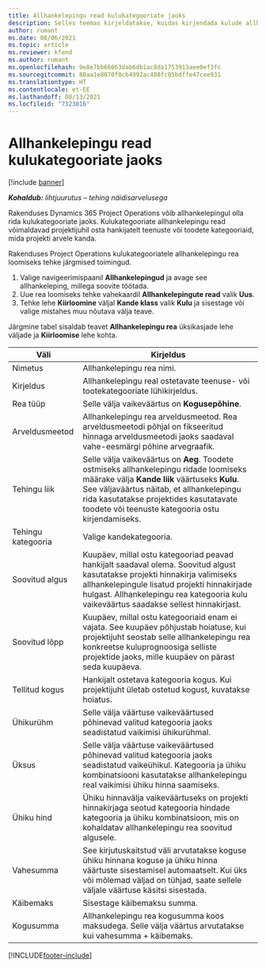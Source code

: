 ```yaml
---
title: Allhankelepingu read kulukategooriate jaoks
description: Selles teemas kirjeldatakse, kuidas kirjendada kulude allhankelepingute ridu ja kasutada välju hankijatelt aja ostmise kirjendamiseks.
author: rumant
ms.date: 08/06/2021
ms.topic: article
ms.reviewer: kfend
ms.author: rumant
ms.openlocfilehash: 9e8e7bb66063dab6db1ac8da1753913aee0ef3fc
ms.sourcegitcommit: 80aa1e8070f0cb4992ac408fc05bdffe47cee931
ms.translationtype: HT
ms.contentlocale: et-EE
ms.lasthandoff: 08/13/2021
ms.locfileid: "7323816"
---
```

#  <a name="subcontract-lines-for-expense-categories"></a>Allhankelepingu read kulukategooriate jaoks

[!include [banner](../../includes/dataverse-preview.md)]

_**Kohaldub:** lihtjuurutus – tehing näidisarvelusega_

Rakenduses Dynamics 365 Project Operations võib allhankelepingul olla rida kulukategooriate jaoks. Kulukategooriate allhankelepingu read võimaldavad projektijuhil osta hankijatelt teenuste või toodete kategooriaid, mida projekti arvele kanda.

Rakenduses Project Operations kulukategooriatele allhankelepingu rea loomiseks tehke järgmised toimingud.

1. Valige navigeerimispaanil **Allhankelepingud** ja avage see allhankeleping, millega soovite töötada.
2. Uue rea loomiseks tehke vahekaardil **Allhankelepingute read** valik **Uus**.
3. Tehke lehe **Kiirloomine** väljal **Kande klass** valik **Kulu** ja sisestage või valige mistahes muu nõutava välja teave.

Järgmine tabel sisaldab teavet **Allhankelepingu rea** üksikasjade lehe väljade ja **Kiirloomise** lehe kohta.

| **Väli** |  **Kirjeldus** |
| ----------| ---------------- |
| Nimetus | Allhankelepingu rea nimi. |
| Kirjeldus | Allhankelepingu real ostetavate teenuse- või tootekategooriate lühikirjeldus. |
| Rea tüüp | Selle välja vaikeväärtus on **Kogusepõhine**.  |
| Arveldusmeetod | Allhankelepingu rea arveldusmeetod. Rea arveldusmeetodi põhjal on fikseeritud hinnaga arveldusmeetodi jaoks saadaval vahe-eesmärgi põhine arvegraafik.  |
| Tehingu liik | Selle välja vaikeväärtus on **Aeg**. Toodete ostmiseks allhankelepingu ridade loomiseks määrake välja **Kande liik** väärtuseks **Kulu**. See väljaväärtus näitab, et allhankelepingu rida kasutatakse projektides kasutatavate toodete või teenuste kategooria ostu kirjendamiseks. |
| Tehingu kategooria | Valige kandekategooria. |
| Soovitud algus | Kuupäev, millal ostu kategooriad peavad hankijalt saadaval olema. Soovitud algust kasutatakse projekti hinnakirja valimiseks allhankelepingule lisatud projekti hinnakirjade hulgast. Allhankelepingu rea kategooria kulu vaikeväärtus saadakse sellest hinnakirjast. |
| Soovitud lõpp | Kuupäev, millal ostu kategooriaid enam ei vajata. See kuupäev põhjustab hoiatuse, kui projektijuht seostab selle allhankelepingu rea konkreetse kuluprognoosiga selliste projektide jaoks, mille kuupäev on pärast seda kuupäeva. |
| Tellitud kogus | Hankijalt ostetava kategooria kogus. Kui projektijuht ületab ostetud kogust, kuvatakse hoiatus.  |
| Ühikurühm | Selle välja väärtuse vaikeväärtused põhinevad valitud kategooria jaoks seadistatud vaikimisi ühikurühmal. |
| Üksus | Selle välja väärtuse vaikeväärtused põhinevad valitud kategooria jaoks seadistatud vaikeühikul. Kategooria ja ühiku kombinatsiooni kasutatakse allhankelepingu real vaikimisi ühiku hinna saamiseks. |
| Ühiku hind | Ühiku hinnavälja vaikeväärtuseks on projekti hinnakirjaga seotud kategooria hindade kategooria ja ühiku kombinatsioon, mis on kohaldatav allhankelepingu rea soovitud algusele.  |
| Vahesumma | See kirjutuskaitstud väli arvutatakse koguse ühiku hinnana koguse ja ühiku hinna väärtuste sisestamisel automaatselt. Kui üks või mõlemad väljad on tühjad, saate sellele väljale väärtuse käsitsi sisestada.  |
| Käibemaks | Sisestage käibemaksu summa.  |
| Kogusumma | Allhankelepingu rea kogusumma koos maksudega. Selle välja väärtus arvutatakse kui vahesumma + käibemaks.  |


[!INCLUDE[footer-include](../../includes/footer-banner.md)]
